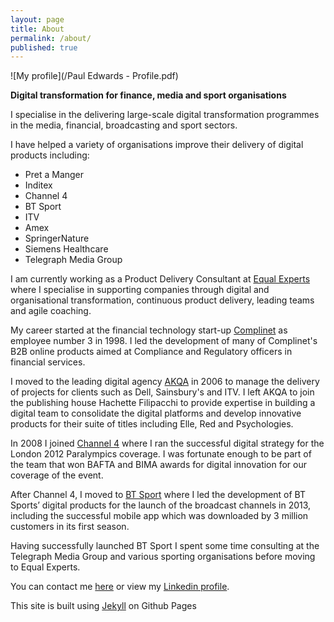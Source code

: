 ```yaml
---
layout: page
title: About
permalink: /about/
published: true
---
```


![My profile](/Paul Edwards - Profile.pdf)

__Digital transformation for finance, media and sport organisations__

I specialise in the delivering large-scale digital transformation programmes in the media, financial, broadcasting and sport sectors.

I have helped a variety of organisations improve their delivery of digital products including:

  * Pret a Manger
  * Inditex
  * Channel 4
  * BT Sport
  * ITV
  * Amex
  * SpringerNature
  * Siemens Healthcare
  * Telegraph Media Group

I am currently working as a Product Delivery Consultant at [Equal Experts](http://www.equalexperts.com) where I specialise in  supporting companies through digital and organisational transformation, continuous product delivery, leading teams and agile coaching.

My career started at the financial technology start-up [Complinet](https://www.crunchbase.com/organization/complinet) as employee number 3 in 1998. I led the development of many of Complinet's B2B online products aimed at Compliance and Regulatory officers in financial services. 

I moved to the leading digital agency [AKQA](http://www.akqa.com) in 2006 to manage the delivery of projects for clients such as Dell, Sainsbury's and ITV. I left AKQA to join the publishing house Hachette Filipacchi to provide expertise in building a digital team to consolidate the digital platforms and develop innovative products for their suite of titles including Elle, Red and Psychologies.

In 2008 I joined [Channel 4](http://www.channel4.com/paralympics) where I ran the successful digital strategy for the London 2012 Paralympics coverage. I was fortunate enough to be part of the team that won BAFTA and BIMA awards for digital innovation for our coverage of the event.

After Channel 4, I moved to [BT Sport](http://http://www.btsport.com) where I led the development of BT Sports’ digital products for the launch of the broadcast channels in 2013, including the successful mobile app which was downloaded by 3 million customers in its first season. 

Having successfully launched BT Sport I spent some time consulting at the Telegraph Media Group and various sporting organisations before moving to Equal Experts.

You can contact me [here](/link) or view my [Linkedin profile](http://uk.linkedin.com/in/pauldedwards).

This site is built using [Jekyll](https://jekyllrb.com/) on Github Pages
